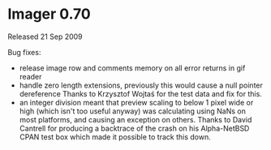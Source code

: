 # Imager 0.70

Released 21 Sep 2009

Bug fixes:
- release image row and comments memory on all error returns in gif reader
- handle zero length extensions, previously this would cause a null pointer dereference Thanks to Krzysztof Wojtaś for the test data and fix for this.
- an integer division meant that preview scaling to below 1 pixel wide or high (which isn't too useful anyway) was calculating using NaNs on most platforms, and causing an exception on others. Thanks to David Cantrell for producing a backtrace of the crash on his Alpha-NetBSD CPAN test box which made it possible to track this down.